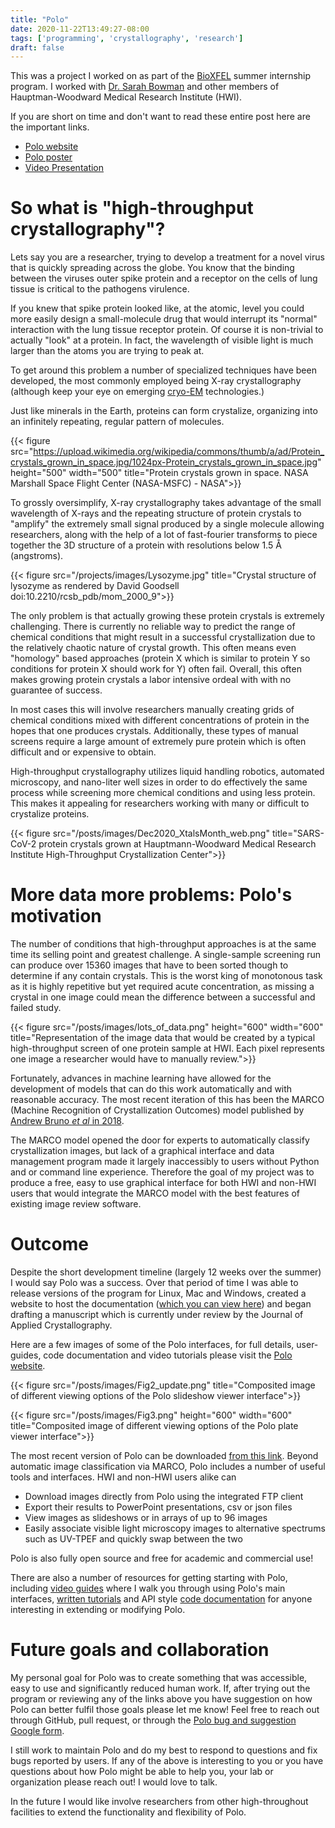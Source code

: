 ```yaml
---
title: "Polo"
date: 2020-11-22T13:49:27-08:00
tags: ['programming', 'crystallography', 'research']
draft: false
---
```


This was a project I worked on as part of the [BioXFEL](https://www.bioxfel.org/)
summer internship program. I worked with [Dr. Sarah Bowman](https://hwi.buffalo.edu/scientist-directory/sbowman/)
and other members of Hauptman-Woodward Medical Research Institute (HWI).

If you are short on time and don't want to read these entire post here are the
important links.

- [Polo website](https://hauptman-woodward.github.io/Marco_Polo/)
- [Polo poster](https://events.bizzabo.com/SLAC-UsersMeeting-2020/agenda/session/363994)
- [Video Presentation](https://events.bizzabo.com/SLAC-UsersMeeting-2020/agenda/session/363994)


# So what is "high-throughput crystallography"?

Lets say you are a researcher, trying to develop a treatment for a novel virus
that is quickly spreading across the globe. You know that the binding between
the viruses outer spike protein and a receptor on the cells of lung tissue is
critical to the pathogens virulence. 

If you knew that spike protein looked like, at the atomic, level you could more
easily design a small-molecule drug that would interrupt its "normal" interaction
with the lung tissue receptor protein. Of course it is non-trivial to actually "look" at a protein. 
In fact, the wavelength of visible light is much larger than the atoms you are trying to peak at. 

To get around this problem a number of specialized techniques have been
developed, the most commonly employed being X-ray crystallography (although keep your eye on
emerging [cryo-EM](https://www.nature.com/articles/s41467-019-10368-w) technologies.)

Just like minerals in the Earth, proteins can form crystalize, organizing into
an infinitely repeating, regular pattern of molecules. 

{{< figure src="https://upload.wikimedia.org/wikipedia/commons/thumb/a/ad/Protein_crystals_grown_in_space.jpg/1024px-Protein_crystals_grown_in_space.jpg" height="500" width="500"
title="Protein crystals grown in space. NASA Marshall Space Flight Center (NASA-MSFC) - NASA">}}

To grossly oversimplify, X-ray crystallography takes advantage of the small wavelength
of X-rays and the repeating structure of protein crystals to "amplify" the 
extremely small signal produced by a single molecule allowing researchers, along
with the help of a lot of fast-fourier transforms to piece together the 3D structure
of a protein with resolutions below 1.5 Å (angstroms).

{{< figure src="/projects/images/Lysozyme.jpg"
title="Crystal structure of lysozyme as rendered by David Goodsell doi:10.2210/rcsb_pdb/mom_2000_9">}}

The only problem is that actually growing these protein crystals is 
extremely challenging. There is currently no reliable way to predict the
range of chemical conditions that might result in a successful crystallization due
to the relatively chaotic nature of crystal growth. This often means even
"homology" based approaches (protein X which is similar to protein Y so 
conditions for protein X should work for Y) often fail. Overall, this often makes
growing protein crystals a labor intensive ordeal with with no guarantee of success.

In most cases this will involve researchers manually creating grids of
chemical conditions mixed with different concentrations of protein in the
hopes that one produces crystals. Additionally, these types of manual screens
require a large amount of extremely pure protein which is often difficult and
or expensive to obtain. 

High-throughput crystallography utilizes liquid handling robotics, automated 
microscopy, and nano-liter well sizes in order to do effectively the same process
while screening more chemical conditions and using less protein. This makes it
appealing for researchers working with many or difficult to crystalize proteins.

{{< figure src="/posts/images/Dec2020_XtalsMonth_web.png"
title="SARS-CoV-2 protein crystals grown at Hauptmann-Woodward Medical Research Institute High-Throughput Crystallization Center">}}

# More data more problems: Polo's motivation

The number of conditions that high-throughput approaches is at the same time
its selling point and greatest challenge. A single-sample screening run
can produce over 15360 images that have to been sorted though to determine
if any contain crystals. This is the worst king of monotonous task as it is
highly repetitive but yet required acute concentration, as missing a crystal
in one image could mean the difference between a successful and failed study.

{{< figure src="/posts/images/lots_of_data.png" height="600" width="600" 
title="Representation of the image data that would be created by a typical high-throughput screen of one protein sample at HWI. Each pixel represents one image a researcher would have to manually review.">}}

Fortunately, advances in machine learning have allowed for the development of
models that can do this work automatically and with reasonable accuracy. The
most recent iteration of this has been the MARCO (Machine Recognition of 
Crystallization Outcomes) model published by [Andrew Bruno *et al* in 2018](https://journals.plos.org/plosone/article?id=10.1371/journal.pone.0198883).

The MARCO model opened the door for experts to automatically classify
crystallization images, but lack of a graphical interface and data management
program made it largely inaccessibly to users without Python and or command
line experience. Therefore the goal of my project was to produce a free, easy to use
graphical interface for both HWI and non-HWI users that would integrate the MARCO
model with the best features of existing image review software. 

# Outcome

Despite the short development timeline (largely 12 weeks over the summer) I would
say Polo was a success. Over that period of time I was able to release versions of the program for Linux, Mac and Windows, created a website to host the documentation ([which you
can view here](https://hauptman-woodward.github.io/Marco_Polo/)) and began drafting
a manuscript which is currently under review by the Journal of Applied Crystallography.

Here are a few images of some of the Polo interfaces, for full details, user-guides,
code documentation and video tutorials please visit the 
[Polo website](https://hauptman-woodward.github.io/Marco_Polo/).

{{< figure src="/posts/images/Fig2_update.png"
title="Composited image of different viewing options of the Polo slideshow viewer interface">}}

{{< figure src="/posts/images/Fig3.png" height="600" width="600" 
title="Composited image of different viewing options of the Polo plate viewer interface">}}

The most recent version of Polo can be downloaded [from this link](https://github.com/Hauptman-Woodward/Marco_Polo/releases).
Beyond automatic image classification via MARCO, Polo includes a number of useful
tools and interfaces. HWI and non-HWI users alike can

- Download images directly from Polo using the integrated FTP client
- Export their results to PowerPoint presentations, csv or json files
- View images as slideshows or in arrays of up to 96 images
- Easily associate visible light microscopy images to alternative spectrums such as UV-TPEF and quickly swap between the two


Polo is also fully open source and free for academic and commercial use!

There are also a number of resources for getting starting with Polo, including
[video guides](https://hauptman-woodward.github.io/Marco_Polo/video_guides.html)
where I walk you through using Polo's main interfaces, 
[written tutorials](https://hauptman-woodward.github.io/Marco_Polo/user_guide.html)
and API style [code documentation](https://hauptman-woodward.github.io/Marco_Polo/polo.html)
for anyone interesting in extending or modifying Polo. 

# Future goals and collaboration

My personal goal for Polo was to create something that was accessible, easy to use and significantly reduced human work. If, after trying out the program or reviewing
any of the links above you have suggestion on how Polo can better fulfil those
goals please let me know! Feel free to reach out through GitHub, pull request,
or through the [Polo bug and suggestion Google form](https://hauptman-woodward.github.io/Marco_Polo/reports.html).

I still work to maintain Polo and do my best to respond to questions and fix
bugs reported by users. If any of the above is interesting to you or you have
questions about how Polo might be able to help you, your lab or organization
please reach out! I would love to talk. 

In the future I would like involve researchers from other high-throughout
facilities to extend the functionality and flexibility of Polo.















